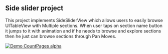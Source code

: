 ## Side slider project

This project implements SideSliderView which allows users to easily browse UITableView with Multiple sections. When user taps on section name button it jumps to it with animation and if he needs to browse and explore sections then he just can browse sections through Pan Moves.

[![Demo CountPages alpha](https://j.gifs.com/4QAR0J.gif)](https://youtu.be/6UZP5Yxs0o0)

